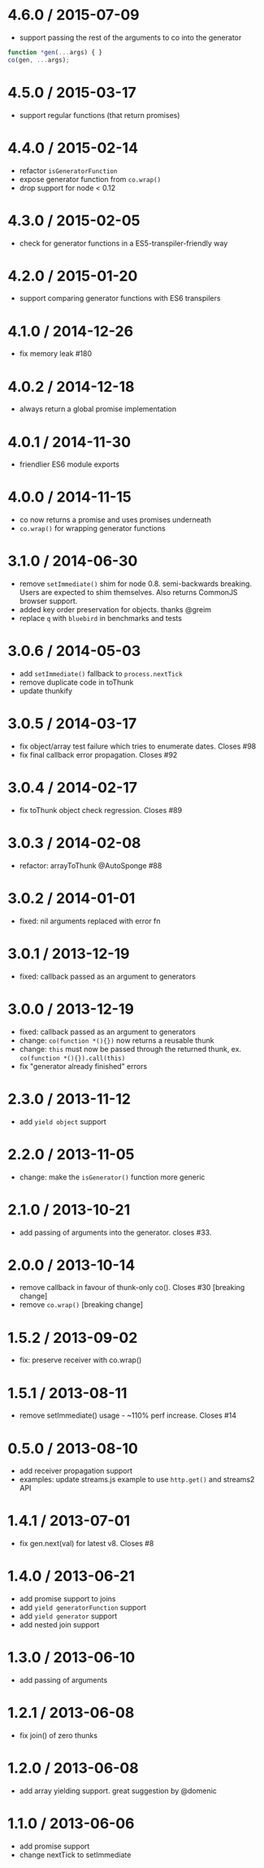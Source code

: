 4.6.0 / 2015-07-09
==================

* support passing the rest of the arguments to co into the generator

 ```js
 function *gen(...args) { }
 co(gen, ...args);
 ```

4.5.0 / 2015-03-17
==================

* support regular functions (that return promises)

4.4.0 / 2015-02-14
==================

* refactor `isGeneratorFunction`
* expose generator function from `co.wrap()`
* drop support for node < 0.12

4.3.0 / 2015-02-05
==================

* check for generator functions in a ES5-transpiler-friendly way

4.2.0 / 2015-01-20
==================

* support comparing generator functions with ES6 transpilers

4.1.0 / 2014-12-26
==================

* fix memory leak #180

4.0.2 / 2014-12-18
==================

* always return a global promise implementation

4.0.1 / 2014-11-30
==================

* friendlier ES6 module exports

4.0.0 / 2014-11-15
==================

* co now returns a promise and uses promises underneath
* `co.wrap()` for wrapping generator functions

3.1.0 / 2014-06-30
==================

* remove `setImmediate()` shim for node 0.8. semi-backwards breaking.
  Users are expected to shim themselves. Also returns CommonJS browser support.
* added key order preservation for objects. thanks @greim
* replace `q` with `bluebird` in benchmarks and tests

3.0.6 / 2014-05-03
==================

* add `setImmediate()` fallback to `process.nextTick`
* remove duplicate code in toThunk
* update thunkify

3.0.5 / 2014-03-17
==================

* fix object/array test failure which tries to enumerate dates. Closes #98
* fix final callback error propagation. Closes #92

3.0.4 / 2014-02-17
==================

* fix toThunk object check regression. Closes #89

3.0.3 / 2014-02-08
==================

* refactor: arrayToThunk @AutoSponge #88

3.0.2 / 2014-01-01
==================

* fixed: nil arguments replaced with error fn

3.0.1 / 2013-12-19
==================

* fixed: callback passed as an argument to generators

3.0.0 / 2013-12-19
==================

* fixed: callback passed as an argument to generators
* change: `co(function *(){})` now returns a reusable thunk
* change: `this` must now be passed through the returned thunk, ex. `co(function *(){}).call(this)`
* fix "generator already finished" errors

2.3.0 / 2013-11-12
==================

* add `yield object` support

2.2.0 / 2013-11-05
==================

* change: make the `isGenerator()` function more generic

2.1.0 / 2013-10-21
==================

* add passing of arguments into the generator. closes #33.

2.0.0 / 2013-10-14
==================

* remove callback in favour of thunk-only co(). Closes #30 [breaking change]
* remove `co.wrap()` [breaking change]

1.5.2 / 2013-09-02
==================

* fix: preserve receiver with co.wrap()

1.5.1 / 2013-08-11
==================

* remove setImmediate() usage - ~110% perf increase. Closes #14

0.5.0 / 2013-08-10
==================

* add receiver propagation support
* examples: update streams.js example to use `http.get()` and streams2 API

1.4.1 / 2013-07-01
==================

* fix gen.next(val) for latest v8. Closes #8

1.4.0 / 2013-06-21
==================

* add promise support to joins
* add `yield generatorFunction` support
* add `yield generator` support
* add nested join support

1.3.0 / 2013-06-10
==================

* add passing of arguments

1.2.1 / 2013-06-08
==================

* fix join() of zero thunks

1.2.0 / 2013-06-08
==================

* add array yielding support. great suggestion by @domenic

1.1.0 / 2013-06-06
==================

* add promise support
* change nextTick to setImmediate
